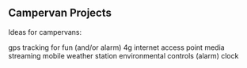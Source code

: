 Campervan Projects
------------------

Ideas for campervans:

gps tracking for fun (and/or alarm)
4g internet access point
media streaming
mobile weather station
environmental controls
(alarm) clock

